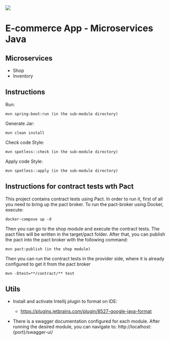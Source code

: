 ![](https://github.com/teixeira-fernando/EcommerceApp/workflows/JavaCIMaven/badge.svg)

# E-commerce App - Microservices Java

## Microservices
* Shop
* Inventory

## Instructions

Run: 

```
mvn spring-boot:run (in the sub-module directory)
```

Generate Jar: 

``` 
mvn clean install 
```

Check code Style:
``` 
mvn spotless::check (in the sub-module directory)
```

Apply code Style:
``` 
mvn spotless::apply (in the sub-module directory)
```

## Instructions for contract tests wth Pact

This project contains contract tests using Pact. In order to run it, first of all you need to bring up the pact broker.
To run the pact-broker using Docker, execute:
``` 
docker-compose up -d
```

Then you can go to the shop module and execute the contract tests. The pact files will be written in the target/pact folder.
After that, you can publish the pact into the pact broker with the following command:
``` 
mvn pact:publish (in the shop module)
```
Then you can run the contract tests in the provider side, where it is already configured to get it from the pact broker
``` 
mvn -Dtest=**/contract/** test
``` 

## Utils 

* Install and activate Intellij plugin to format on IDE:
    * https://plugins.jetbrains.com/plugin/8527-google-java-format

* There is a swagger documentation configured for each module. After running the desired module, you can navigate to: http://localhost:{port}/swagger-ui/